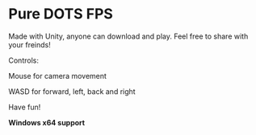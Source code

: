 <h1>Pure DOTS FPS</h1>

Made with Unity, anyone can download and play. Feel free to share with your freinds!


<p>Controls:</p>
<p>Mouse for camera movement</p>
<p>WASD for forward, left, back and right</p>
<p>Have fun!</p>


<strong>Windows x64 support<strong>

